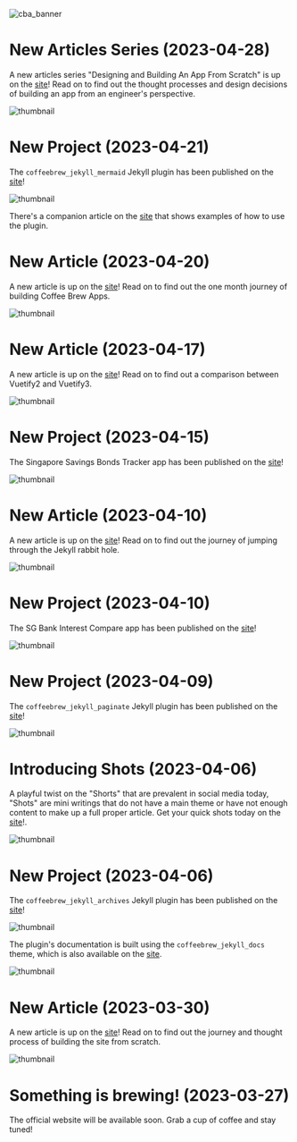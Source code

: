 ![cba_banner](https://user-images.githubusercontent.com/127605022/227838199-c03ddda7-9bd8-46de-99cf-7aa3a3ad6764.png)

# New Articles Series (2023-04-28)

A new articles series "Designing and Building An App From Scratch" is up on the [site](https://www.coffeebrewapps.com/series/app_design.html)! Read on to find out the thought processes and design decisions of building an app from an engineer's perspective.

![thumbnail](https://user-images.githubusercontent.com/127605022/235408778-87c6f3d1-af88-4bbd-8ab3-4d1f7682aaa6.png)

# New Project (2023-04-21)

The `coffeebrew_jekyll_mermaid` Jekyll plugin has been published on the [site](https://www.coffeebrewapps.com/projects/coffeebrew_jekyll_mermaid.html)!

![thumbnail](https://user-images.githubusercontent.com/127605022/233577679-ddbd5564-c161-4eef-b67e-b78a819a48cc.png)

There's a companion article on the [site](https://www.coffeebrewapps.com/articles/2023/04/21/mermaid-examples.html) that shows examples of how to use the plugin.

# New Article (2023-04-20)

A new article is up on the [site](https://www.coffeebrewapps.com/articles/2023/04/20/sabbatical-one-monthiversary.html)! Read on to find out the one month journey of building Coffee Brew Apps.

![thumbnail](https://user-images.githubusercontent.com/127605022/233287985-f79283d0-a97c-4a21-acbe-f8000797bc3c.png)

# New Article (2023-04-17)

A new article is up on the [site](https://www.coffeebrewapps.com/articles/2023/04/17/vuetify2-vs-vuetify3.html)! Read on to find out a comparison between Vuetify2 and Vuetify3.

![thumbnail](https://user-images.githubusercontent.com/127605022/232512805-1531cce4-de63-4733-be22-3c6eb77a44c9.png)

# New Project (2023-04-15)

The Singapore Savings Bonds Tracker app has been published on the [site](https://www.coffeebrewapps.com/projects/sg_ssb_tracker.html)!

![thumbnail](https://user-images.githubusercontent.com/127605022/232264356-35d32a32-243e-49fc-8eb6-ce27eaae3f71.png)

# New Article (2023-04-10)

A new article is up on the [site](https://www.coffeebrewapps.com/articles/2023/04/10/the-jekyll-rabbit-hole.html)! Read on to find out the journey of jumping through the Jekyll rabbit hole.

![thumbnail](https://user-images.githubusercontent.com/127605022/230909058-22e326d3-c58b-46e7-a014-eed274bcf7d0.png)

# New Project (2023-04-10)

The SG Bank Interest Compare app has been published on the [site](https://www.coffeebrewapps.com/projects/sg_bank_int_compare.html)!

![thumbnail](https://user-images.githubusercontent.com/127605022/230893598-84682e90-a6f0-4e1a-8aea-670fa6fe4321.png)

# New Project (2023-04-09)

The `coffeebrew_jekyll_paginate` Jekyll plugin has been published on the [site](https://www.coffeebrewapps.com/projects/coffeebrew_jekyll_paginate.html)!

![thumbnail](https://user-images.githubusercontent.com/127605022/230756680-3c9b32d9-f73b-4468-8387-e839bf0d6cae.png)

# Introducing Shots (2023-04-06)

A playful twist on the "Shorts" that are prevalent in social media today, "Shots" are mini writings that do not have a main theme or have not enough content to make up a full proper article. Get your quick shots today on the [site](https://www.coffeebrewapps.com/shots.html)!.

![thumbnail](https://user-images.githubusercontent.com/127605022/230401919-fe4eb4a9-3ed4-456b-b03d-2b684552b6d5.png)

# New Project (2023-04-06)

The `coffeebrew_jekyll_archives` Jekyll plugin has been published on the [site](https://www.coffeebrewapps.com/projects/coffeebrew_jekyll_archives.html)!

![thumbnail](https://user-images.githubusercontent.com/127605022/230266936-358a2a66-1db1-434e-a234-4e3d4a45b858.png)

The plugin's documentation is built using the `coffeebrew_jekyll_docs` theme, which is also available on the [site](https://www.coffeebrewapps.com/projects/coffeebrew_jekyll_docs.html).

![thumbnail](https://user-images.githubusercontent.com/127605022/230377374-c5566b33-ad80-465f-964f-15e8fa527761.png)

# New Article (2023-03-30)

A new article is up on the [site](https://www.coffeebrewapps.com/articles/2023/03/30/build-site-from-scratch.html)! Read on to find out the journey and thought process of building the site from scratch.

![thumbnail](https://user-images.githubusercontent.com/127605022/228745385-32741a76-f03a-46f9-a57f-e8b26c1bfed1.png)

# Something is brewing! (2023-03-27)

The official website will be available soon. Grab a cup of coffee and stay tuned!
